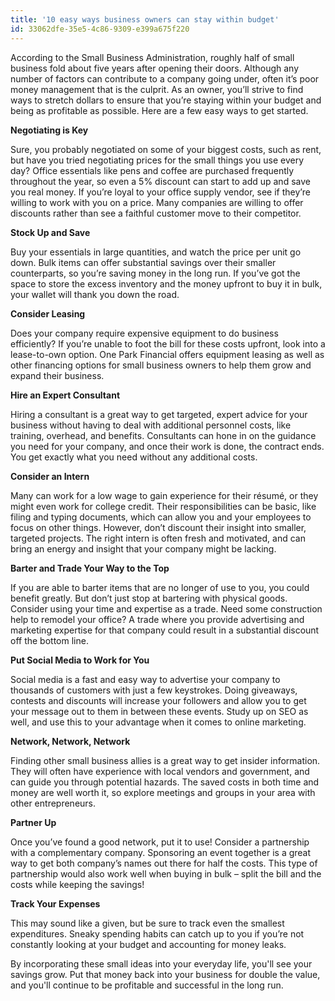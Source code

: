 ```yaml
---
title: '10 easy ways business owners can stay within budget'
id: 33062dfe-35e5-4c86-9309-e399a675f220
---
```

According to the Small Business Administration, roughly half of small business fold about five years after opening their doors. Although any number of factors can contribute to a company going under, often it’s poor money management that is the culprit. As an owner, you’ll strive to find ways to stretch dollars to ensure that you’re staying within your budget and being as profitable as possible. Here are a few easy ways to get started.

<b>Negotiating is Key</b>

Sure, you probably negotiated on some of your biggest costs, such as rent, but have you tried negotiating prices for the small things you use every day? Office essentials like pens and coffee are purchased frequently throughout the year, so even a 5% discount can start to add up and save you real money. If you’re loyal to your office supply vendor, see if they’re willing to work with you on a price. Many companies are willing to offer discounts rather than see a faithful customer move to their competitor.

<b>Stock Up and Save</b>

Buy your essentials in large quantities, and watch the price per unit go down. Bulk items can offer substantial savings over their smaller counterparts, so you’re saving money in the long run. If you’ve got the space to store the excess inventory and the money upfront to buy it in bulk, your wallet will thank you down the road.

<b>Consider Leasing</b>

Does your company require expensive equipment to do business efficiently? If you’re unable to foot the bill for these costs upfront, look into a lease-to-own option. One Park Financial offers equipment leasing as well as other financing options for small business owners to help them grow and expand their business.

<b>Hire an Expert Consultant</b>

Hiring a consultant is a great way to get targeted, expert advice for your business without having to deal with additional personnel costs, like training, overhead, and benefits. Consultants can hone in on the guidance you need for your company, and once their work is done, the contract ends. You get exactly what you need without any additional costs.

<b>Consider an Intern</b>

Many can work for a low wage to gain experience for their résumé, or they might even work for college credit. Their responsibilities can be basic, like filing and typing documents, which can allow you and your employees to focus on other things. However, don’t discount their insight into smaller, targeted projects. The right intern is often fresh and motivated, and can bring an energy and insight that your company might be lacking.

<b>Barter and Trade Your Way to the Top</b>

If you are able to barter items that are no longer of use to you, you could benefit greatly. But don’t just stop at bartering with physical goods. Consider using your time and expertise as a trade. Need some construction help to remodel your office? A trade where you provide advertising and marketing expertise for that company could result in a substantial discount off the bottom line.

<b>Put Social Media to Work for You</b>

Social media is a fast and easy way to advertise your company to thousands of customers with just a few keystrokes. Doing giveaways, contests and discounts will increase your followers and allow you to get your message out to them in between these events. Study up on SEO as well, and use this to your advantage when it comes to online marketing.

<b>Network, Network, Network</b>

Finding other small business allies is a great way to get insider information. They will often have experience with local vendors and government, and can guide you through potential hazards. The saved costs in both time and money are well worth it, so explore meetings and groups in your area with other entrepreneurs.

<b>Partner Up</b>

Once you’ve found a good network, put it to use! Consider a partnership with a complementary company. Sponsoring an event together is a great way to get both company’s names out there for half the costs. This type of partnership would also work well when buying in bulk – split the bill and the costs while keeping the savings!

<b>Track Your Expenses</b>

This may sound like a given, but be sure to track even the smallest expenditures. Sneaky spending habits can catch up to you if you’re not constantly looking at your budget and accounting for money leaks.

By incorporating these small ideas into your everyday life, you'll see your savings grow. Put that money back into your business for double the value, and you'll continue to be profitable and successful in the long run.